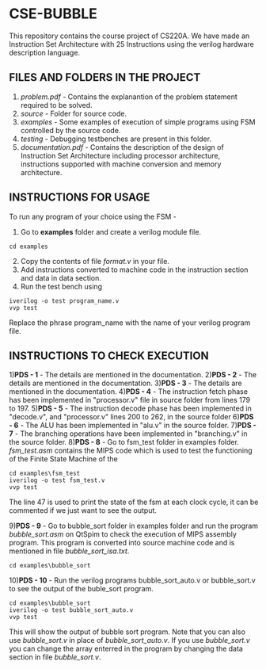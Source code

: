 # CSE-BUBBLE
This repository contains the course project of CS220A. We have made an Instruction Set Architecture with 25 Instructions using the verilog hardware description language.

## FILES AND FOLDERS IN THE PROJECT
1) *problem.pdf* - Contains the explanantion of the problem statement required to be solved.
2) *source* - Folder for source code.
3) *examples* - Some examples of execution of simple programs using FSM controlled by the source code.
4) *testing* - Debugging testbenches are present in this folder.
5) *documentation.pdf* - Contains the description of the design of Instruction Set Architecture including processor architecture, instructions supported with machine conversion and memory architecture.

## INSTRUCTIONS FOR USAGE
To run any program of your choice using the FSM -
1) Go to **examples** folder and create a verilog module file.
```
cd examples
```
2) Copy the contents of file *format.v* in your file.
3) Add instructions converted to machine code in the instruction section and data in data section.
4) Run the test bench using
```
iverilog -o test program_name.v
vvp test
```
Replace the phrase program_name with the name of your verilog program file.

## INSTRUCTIONS TO CHECK EXECUTION
1)**PDS - 1** -  The details are mentioned in the documentation.
2)**PDS - 2** -  The details are mentioned in the documentation.
3)**PDS - 3** -  The details are mentioned in the documentation.
4)**PDS - 4** -  The instruction fetch phase has been implemented in "processor.v" file in source folder from lines 179 to 197.
5)**PDS - 5** -  The instruction decode phase has been implemented in "decode.v", and "processor.v" lines 200 to 262, in the source folder
6)**PDS - 6** - The ALU has been implemented in "alu.v" in the source folder.
7)**PDS - 7** - The branching operations have been implemented in "branching.v" in the source folder.
8)**PDS - 8** - Go to fsm_test folder in examples folder. *fsm_test.asm* contains the MIPS code which is used to test the functioning of the Finite State Machine of the 
```
cd examples\fsm_test
iverilog -o test fsm_test.v
vvp test
```
The line 47 is used to print the state of the fsm at each clock cycle, it can be commented if we just want to see the output.

9)**PDS - 9** - Go to bubble_sort folder in examples folder and run the program *bubble_sort.asm* on QtSpim to check the execution of MIPS assembly program. This program is converted into source machine code and is mentioned in file *bubble_sort_isa.txt*.
```
cd examples\bubble_sort
```
10)**PDS - 10** - Run the verilog programs bubble_sort_auto.v or bubble_sort.v to see the output of the buble_sort program.
```
cd examples\bubble_sort
iverilog -o test bubble_sort_auto.v
vvp test
```
This will show the output of bubble sort program. Note that you can also use *bubble_sort.v* in place of *bubble_sort_auto.v*.
If you use *bubble_sort.v* you can change the array enterred in the program by changing the data section in file *bubble_sort.v*.
